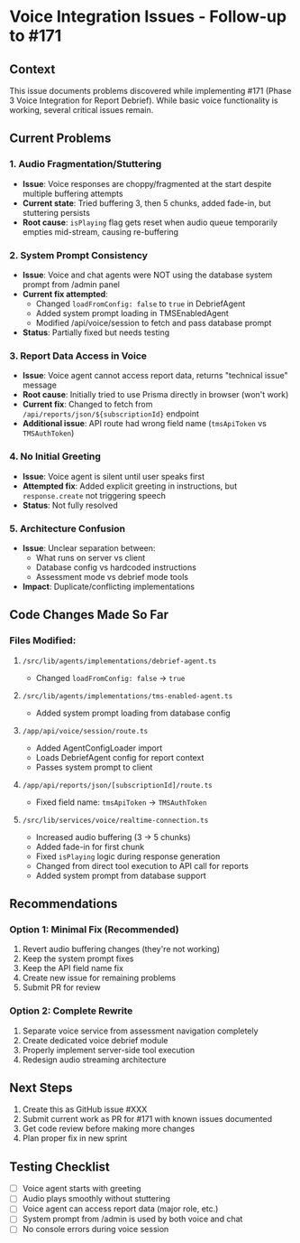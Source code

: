 # Voice Integration Issues - Follow-up to #171

## Context
This issue documents problems discovered while implementing #171 (Phase 3 Voice Integration for Report Debrief). While basic voice functionality is working, several critical issues remain.

## Current Problems

### 1. Audio Fragmentation/Stuttering
- **Issue**: Voice responses are choppy/fragmented at the start despite multiple buffering attempts
- **Current state**: Tried buffering 3, then 5 chunks, added fade-in, but stuttering persists
- **Root cause**: `isPlaying` flag gets reset when audio queue temporarily empties mid-stream, causing re-buffering

### 2. System Prompt Consistency  
- **Issue**: Voice and chat agents were NOT using the database system prompt from /admin panel
- **Current fix attempted**: 
  - Changed `loadFromConfig: false` to `true` in DebriefAgent
  - Added system prompt loading in TMSEnabledAgent
  - Modified /api/voice/session to fetch and pass database prompt
- **Status**: Partially fixed but needs testing

### 3. Report Data Access in Voice
- **Issue**: Voice agent cannot access report data, returns "technical issue" message
- **Root cause**: Initially tried to use Prisma directly in browser (won't work)
- **Current fix**: Changed to fetch from `/api/reports/json/${subscriptionId}` endpoint
- **Additional issue**: API route had wrong field name (`tmsApiToken` vs `TMSAuthToken`)

### 4. No Initial Greeting
- **Issue**: Voice agent is silent until user speaks first
- **Attempted fix**: Added explicit greeting in instructions, but `response.create` not triggering speech
- **Status**: Not fully resolved

### 5. Architecture Confusion
- **Issue**: Unclear separation between:
  - What runs on server vs client
  - Database config vs hardcoded instructions  
  - Assessment mode vs debrief mode tools
- **Impact**: Duplicate/conflicting implementations

## Code Changes Made So Far

### Files Modified:
1. `/src/lib/agents/implementations/debrief-agent.ts`
   - Changed `loadFromConfig: false` → `true`

2. `/src/lib/agents/implementations/tms-enabled-agent.ts`
   - Added system prompt loading from database config

3. `/app/api/voice/session/route.ts`
   - Added AgentConfigLoader import
   - Loads DebriefAgent config for report context
   - Passes system prompt to client

4. `/app/api/reports/json/[subscriptionId]/route.ts`
   - Fixed field name: `tmsApiToken` → `TMSAuthToken`

5. `/src/lib/services/voice/realtime-connection.ts`
   - Increased audio buffering (3 → 5 chunks)
   - Added fade-in for first chunk
   - Fixed `isPlaying` logic during response generation
   - Changed from direct tool execution to API call for reports
   - Added system prompt from database support

## Recommendations

### Option 1: Minimal Fix (Recommended)
1. Revert audio buffering changes (they're not working)
2. Keep the system prompt fixes
3. Keep the API field name fix
4. Create new issue for remaining problems
5. Submit PR for review

### Option 2: Complete Rewrite
1. Separate voice service from assessment navigation completely
2. Create dedicated voice debrief module
3. Properly implement server-side tool execution
4. Redesign audio streaming architecture

## Next Steps
1. Create this as GitHub issue #XXX
2. Submit current work as PR for #171 with known issues documented
3. Get code review before making more changes
4. Plan proper fix in new sprint

## Testing Checklist
- [ ] Voice agent starts with greeting
- [ ] Audio plays smoothly without stuttering  
- [ ] Voice agent can access report data (major role, etc.)
- [ ] System prompt from /admin is used by both voice and chat
- [ ] No console errors during voice session